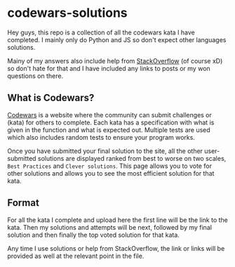 # codewars-solutions

Hey guys, this repo is a collection of all the codewars kata I have completed. I mainly only do Python and JS so don't expect other languages solutions.

Mainy of my answers also include help from [StackOverflow](https://stackoverflow.com) (of course xD) so don't hate for that and I have included any links to posts or my won questions on there.

## What is Codewars?
[Codewars](https://www.codewars.com) is a website where the community can submit challenges or (kata) for others to complete. Each kata has a specification with what is given in the function and what is expected out. Multiple tests are used which also includes random tests to ensure your program works.

Once you have submitted your final solution to the site, all the other user-submitted solutions are displayed ranked from best to worse on two scales, `Best Practices` and `Clever solutions`. This page allows you to vote for other solutions and allows you to see the most efficient solution for that kata.

## Format
For all the kata I complete and upload here the first line will be the link to the kata. Then my solutions and attempts will be next, followed by my final solution and then finally the top voted solution for that kata.

Any time I use solutions or help from StackOverflow, the link or links will be provided as well at the relevant point in the file. 
